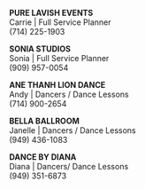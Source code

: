 **PURE LAVISH EVENTS**  
Carrie | Full Service Planner  
(714) 225-1903

**SONIA STUDIOS**  
Sonia | Full Service Planner  
(909) 957-0054

**ANE THANH LION DANCE**  
Andy | Dancers / Dance Lessons  
(714) 900-2654

**BELLA BALLROOM**  
Janelle | Dancers / Dance Lessons  
(949) 436-1083

**DANCE BY DIANA**  
Diana | Dancers/ Dance Lessons  
(949) 351-6873